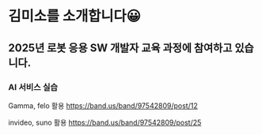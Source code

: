 # 김미소를 소개합니다😀
## 2025년 로봇 응용 SW 개발자 교육 과정에 참여하고 있습니다.

### AI 서비스 실습
Gamma, felo 활용
https://band.us/band/97542809/post/12

invideo, suno 활용
https://band.us/band/97542809/post/25
